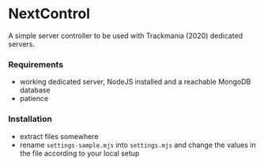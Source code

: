 # NextControl
A simple server controller to be used with Trackmania (2020) dedicated servers.

### Requirements
- working dedicated server, NodeJS installed and a reachable MongoDB database
- patience

### Installation
- extract files somewhere
- rename `settings-sample.mjs` into `settings.mjs` and change the values in the file according to your local setup
